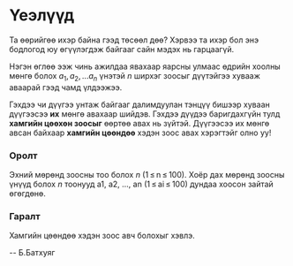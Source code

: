 Үеэлүүд
=======
Та өөрийгөө ихэр байна гээд төсөөл дөө? Хэрвээ та ихэр бол энэ бодлогод юу
өгүүлэгдэж байгааг сайн мэдэх нь гарцаагүй.

Нэгэн өглөө ээж чинь ажилдаа явахаар яарсны улмаас өдрийн хоолны мөнгө болох
$a_1,a_2,...a_n$ үнэтэй $n$ ширхэг зоосыг дүүтэйгээ хувааж аваарай гээд чамд
үлдээжээ.

Гэхдээ чи дүүгээ унтаж байгааг далимдуулан тэнцүү бишээр хуваан дүүгээсээ **их**
мөнгө авахаар шийдэв. Гэхдээ дүүдээ баригдахгүйн тулд **хамгийн цөөхөн зоосыг**
өөртөө авах нь зүйтэй. Дүүгээсээ их мөнгө авсан байхаар **хамгийн цөөндөө**
хэдэн зоос авах хэрэгтэйг олно уу!


### Оролт
Эхний мөрөнд зоосны тоо болох $n$ (1 ≤ n ≤ 100). Хоёр дах мөрөнд зоосны үнүүд
болох $n$ тоонууд a1, a2, ..., an (1 ≤ ai ≤ 100) дундаа хоосон зайтай өгөгдөнө.


### Гаралт
Хамгийн цөөндөө хэдэн зоос авч болохыг хэвлэ.

-- Б.Батхуяг
